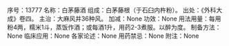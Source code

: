 序号：13777
名称：白茅藤酒
组成：白茅藤根（于石臼内杵粉）。
出处：《外科大成》卷四。
主治：大麻风并36种风。
加减：None
功效：None
用法用量：每用粉4两，糯米1斗，蒸饭作酒；或每酒1升，用药2-3煮服。以醉为度。
制备方法：None
临床应用：None
各家论述：None
用药禁忌：None
附注：None

